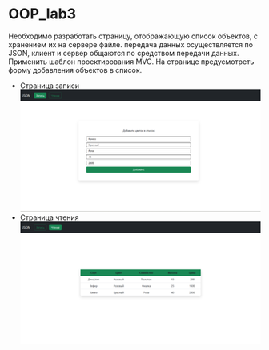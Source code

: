 # OOP_lab3
Необходимо разработать страницу, отображающую список объектов, с хранением их на сервере файле. передача данных осуществляется по JSON, клиент и сервер общаются по средством передачи данных. Применить шаблон проектирования MVC. На странице предусмотреть форму добавления объектов в список.
- Страница записи
![alt text](https://github.com/Vital1kS/OOP_lab3/blob/main/images/write.png)
- Страница чтения
![alt text](https://github.com/Vital1kS/OOP_lab3/blob/main/images/read.png)
